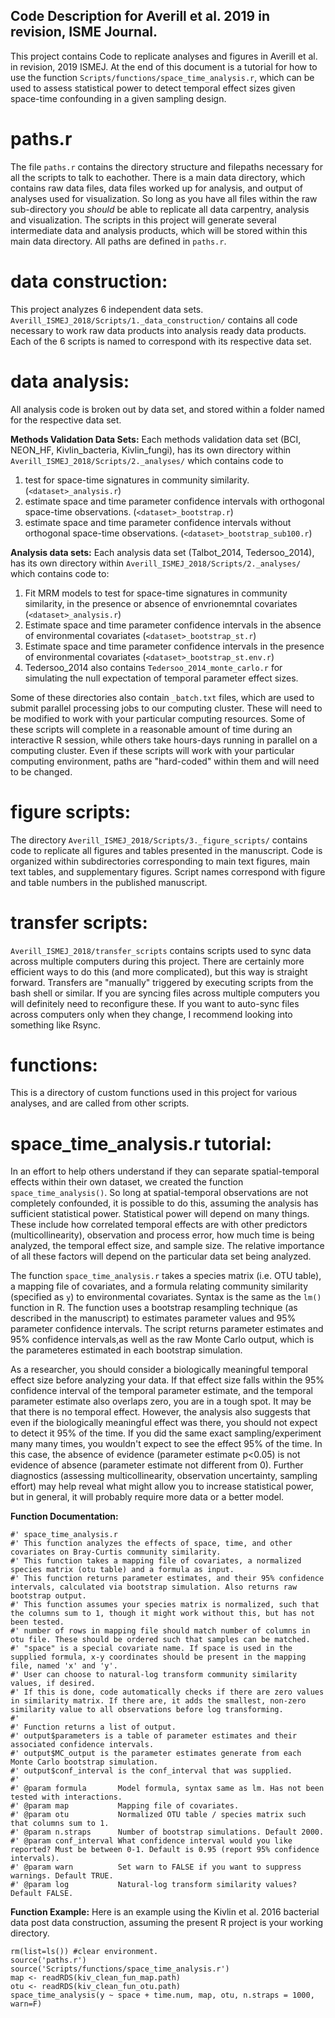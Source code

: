 ## Code Description for Averill et al. 2019 in revision, ISME Journal.

This project contains Code to replicate analyses and figures in Averill et al. in revision, 2019 ISMEJ. At the end of this document is a tutorial for how to use the function `Scripts/functions/space_time_analysis.r`, which can be used to assess statistical power to detect temporal effect sizes given space-time confounding in a given sampling design.

# paths.r

The file `paths.r` contains the directory structure and filepaths necessary for all the scripts to talk to eachother. There is a main data directory, which contains raw data files, data files worked up for analysis, and output of analyses used for visualization. So long as you have all files within the raw sub-directory you *should* be able to replicate all data carpentry, analysis and visualization. The scripts in this project will generate several intermediate data and analysis products, which will be stored within this main data directory. All paths are defined in `paths.r`.

# data construction: 
This project analyzes 6 independent data sets. `Averill_ISMEJ_2018/Scripts/1._data_construction/` contains all code necessary to work raw data products into analysis ready data products. Each of the 6 scripts is named to correspond with its respective data set.

# data analysis: 
All analysis code is broken out by data set, and stored within a folder named for the respective data set.

**Methods Validation Data Sets:** Each methods validation data set (BCI, NEON_HF, Kivlin_bacteria, Kivlin_fungi), has its own directory within `Averill_ISMEJ_2018/Scripts/2._analyses/` which contains code to 

1. test for space-time signatures in community similarity. (`<dataset>_analysis.r`)
2. estimate space and time parameter confidence intervals with orthogonal space-time observations. (`<dataset>_bootstrap.r`)
3. estimate space and time parameter confidence intervals without orthogonal space-time observations. (`<dataset>_bootstrap_sub100.r`)

**Analysis data sets:** Each analysis data set (Talbot_2014, Tedersoo_2014), has its own directory within `Averill_ISMEJ_2018/Scripts/2._analyses/` which contains code to:

1. Fit MRM models to test for space-time signatures in community similarity, in the presence or absence of envrionemntal covariates (`<dataset>_analysis.r`)
2. Estimate space and time parameter confidence intervals in the absence of environmental covariates (`<dataset>_bootstrap_st.r`)
3. Estimate space and time parameter confidence intervals in the presence of environmental covariates (`<dataset>_bootstrap_st.env.r`)
4. Tedersoo_2014 also contains `Tedersoo_2014_monte_carlo.r` for simulating the null expectation of temporal parameter effect sizes.

Some of these directories also contain `_batch.txt` files, which are used to submit parallel processing jobs to our computing cluster. These will need to be modified to work with your particular computing resources. Some of these scripts will complete in a reasonable amount of time during an interactive R session, while others take hours-days running in parallel on a computing cluster. Even if these scripts will work with your particular computing environment, paths are "hard-coded" within them and will need to be changed.

# figure scripts:
The directory `Averill_ISMEJ_2018/Scripts/3._figure_scripts/` contains code to replicate all figures and tables presented in the manuscript. Code is organized within subdirectories corresponding to main text figures, main text tables, and supplementary figures. Script names correspond with figure and table numbers in the published manuscript.

# transfer scripts:
`Averill_ISMEJ_2018/transfer_scripts` contains scripts used to sync data across multiple computers during this project. There are certainly more efficient ways to do this (and more complicated), but this way is straight forward. Transfers are "manually" triggered by executing scripts from the bash shell or similar. If you are syncing files across multiple computers you will definitely need to reconfigure these. If you want to auto-sync files across computers only when they change, I recommend looking into something like Rsync.

# functions:
This is a directory of custom functions used in this project for various analyses, and are called from other scripts.

# space_time_analysis.r tutorial:
In an effort to help others understand if they can separate spatial-temporal effects within their own dataset, we created the function `space_time_analysis()`. So long at spatial-temporal observations are not completely confounded, it is possible to do this, assuming the analysis has sufficient statistical power. Statistical power will depend on many things. These include how correlated temporal effects are with other predictors (multicollinearity), observation and process error, how much time is being analyzed, the temporal effect size, and sample size. The relative importance of all these factors will depend on the particular data set being analyzed.

The function `space_time_analysis.r` takes a species matrix (i.e. OTU table), a mapping file of covariates, and a formula relating community similarity (specified as `y`) to environmental covariates. Syntax is the same as the `lm()` function in R. The function uses a bootstrap resampling technique (as described in the manuscript) to estimates parameter values and 95% parameter confidence intervals. The script returns parameter estimates and 95% confidence intervals,as well as the raw Monte Carlo output, which is the parameteres estimated in each bootstrap simulation.

As a researcher, you should consider a biologically meaningful temporal effect size before analyzing your data. If that effect size falls within the 95% confidence interval of the temporal parameter estimate, and the temporal parameter estimate also overlaps zero, you are in a tough spot. It may be that there is no temporal effect. However, the analysis also suggests that even if the biologically meaningful effect was there, you should not expect to detect it 95% of the time. If you did the same exact sampling/experiment many many times, you wouldn't expect to see the effect 95% of the time. In this case, the absence of evidence (parameter estimate p<0.05) is not evidence of absence (parameter estimate not different from 0). Further diagnostics (assessing multicollinearity, observation uncertainty, sampling effort) may help reveal what might allow you to increase statistical power, but in general, it will probably require more data or a better model.

**Function Documentation:**
```
#' space_time_analysis.r
#' This function analyzes the effects of space, time, and other covariates on Bray-Curtis community similarity.
#' This function takes a mapping file of covariates, a normalized species matrix (otu table) and a formula as input.
#' This function returns parameter estimates, and their 95% confidence intervals, calculated via bootstrap simulation. Also returns raw bootstrap output.
#' This function assumes your species matrix is normalized, such that the columns sum to 1, though it might work without this, but has not been tested.
#' number of rows in mapping file should match number of columns in otu file. These should be ordered such that samples can be matched.
#' "space" is a special covariate name. If space is used in the supplied formula, x-y coordinates should be present in the mapping file, named 'x' and 'y'. 
#' User can choose to natural-log transform community similarity values, if desired.
#' If this is done, code automatically checks if there are zero values in similarity matrix. If there are, it adds the smallest, non-zero similarity value to all observations before log transforming.
#'
#' Function returns a list of output.
#' output$parameters is a table of parameter estimates and their associated confidence intervals.
#' output$MC_output is the parameter estimates generate from each Monte Carlo bootstrap simulation.
#' output$conf_interval is the conf_interval that was supplied.
#'
#' @param formula       Model formula, syntax same as lm. Has not been tested with interactions.
#' @param map           Mapping file of covariates.
#' @param otu           Normalized OTU table / species matrix such that columns sum to 1.
#' @param n.straps      Number of bootstrap simulations. Default 2000.
#' @param conf_interval What confidence interval would you like reported? Must be between 0-1. Default is 0.95 (report 95% confidence intervals).
#' @param warn          Set warn to FALSE if you want to suppress warnings. Default TRUE.
#' @param log           Natural-log transform similarity values? Default FALSE.
```

**Function Example:** Here is an example using the Kivlin et al. 2016 bacterial data post data construction, assuming the present R project is your working directory.
```{r}
rm(list=ls()) #clear environment.
source('paths.r')
source('Scripts/functions/space_time_analysis.r')
map <- readRDS(kiv_clean_fun_map.path)
otu <- readRDS(kiv_clean_fun_otu.path)
space_time_analysis(y ~ space + time.num, map, otu, n.straps = 1000, warn=F)

```
